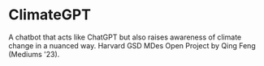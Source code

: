# ClimateGPT
A chatbot that acts like ChatGPT but also raises awareness of climate change in a nuanced way. Harvard GSD MDes Open Project by Qing Feng (Mediums '23).
